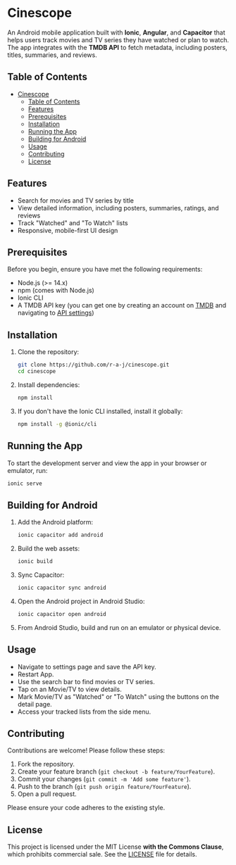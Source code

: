 # Cinescope

An Android mobile application built with **Ionic**, **Angular**, and **Capacitor** that helps users track movies and TV series they have watched or plan to watch. The app integrates with the **TMDB API** to fetch metadata, including posters, titles, summaries, and reviews.

## Table of Contents

- [Cinescope](#cinescope)
  - [Table of Contents](#table-of-contents)
  - [Features](#features)
  - [Prerequisites](#prerequisites)
  - [Installation](#installation)
  - [Running the App](#running-the-app)
  - [Building for Android](#building-for-android)
  - [Usage](#usage)
  - [Contributing](#contributing)
  - [License](#license)


## Features

* Search for movies and TV series by title
* View detailed information, including posters, summaries, ratings, and reviews
* Track "Watched" and "To Watch" lists
* Responsive, mobile-first UI design


## Prerequisites

Before you begin, ensure you have met the following requirements:

* Node.js (>= 14.x)
* npm (comes with Node.js)
* Ionic CLI
* A TMDB API key (you can get one by creating an account on [TMDB](https://www.themoviedb.org/) and navigating to [API settings](https://www.themoviedb.org/settings/api))


## Installation

1. Clone the repository:

   ```bash
   git clone https://github.com/r-a-j/cinescope.git
   cd cinescope
   ```

2. Install dependencies:

   ```bash
   npm install
   ```

3. If you don't have the Ionic CLI installed, install it globally:

   ```bash
   npm install -g @ionic/cli
   ```


## Running the App

To start the development server and view the app in your browser or emulator, run:

```bash
ionic serve
```


## Building for Android

1. Add the Android platform:

   ```bash
   ionic capacitor add android
   ```

2. Build the web assets:

   ```bash
   ionic build
   ```

3. Sync Capacitor:

   ```bash
   ionic capacitor sync android
   ```

4. Open the Android project in Android Studio:

   ```bash
   ionic capacitor open android
   ```

5. From Android Studio, build and run on an emulator or physical device.


## Usage

* Navigate to settings page and save the API key.
* Restart App.
* Use the search bar to find movies or TV series.
* Tap on an Movie/TV to view details.
* Mark Movie/TV as "Watched" or "To Watch" using the buttons on the detail page.
* Access your tracked lists from the side menu.


## Contributing

Contributions are welcome! Please follow these steps:

1. Fork the repository.
2. Create your feature branch (`git checkout -b feature/YourFeature`).
3. Commit your changes (`git commit -m 'Add some feature'`).
4. Push to the branch (`git push origin feature/YourFeature`).
5. Open a pull request.

Please ensure your code adheres to the existing style.


## License

This project is licensed under the MIT License **with the Commons Clause**, which prohibits commercial sale. See the [LICENSE](LICENSE) file for details.
